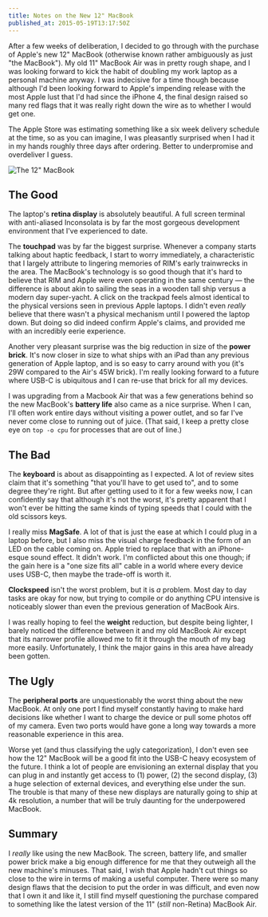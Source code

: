 ```yaml
---
title: Notes on the New 12" MacBook
published_at: 2015-05-19T13:17:50Z
---
```


After a few weeks of deliberation, I decided to go through with the purchase of Apple's new 12" MacBook (otherwise known rather ambiguously as just "the MacBook"). My old 11" MacBook Air was in pretty rough shape, and I was looking forward to kick the habit of doubling my work laptop as a personal machine anyway. I was indecisive for a time though because although I'd been looking forward to Apple's impending release with the most Apple lust that I'd had since the iPhone 4, the final design raised so many red flags that it was really right down the wire as to whether I would get one.

The Apple Store was estimating something like a six week delivery schedule at the time, so as you can imagine, I was pleasantly surprised when I had it in my hands roughly three days after ordering. Better to underpromise and overdeliver I guess.

![The 12" MacBook](/assets/macbook-12/macbook-12.jpg)

## The Good

The laptop's **retina display** is absolutely beautiful. A full screen terminal with anti-aliased Inconsolata is by far the most gorgeous development environment that I've experienced to date.

The **touchpad** was by far the biggest surprise. Whenever a company starts talking about haptic feedback, I start to worry immediately, a characteristic that I largely attribute to lingering memories of RIM's early trainwrecks in the area. The MacBook's technology is so good though that it's hard to believe that RIM and Apple were even operating in the same century &mdash; the difference is about akin to sailing the seas in a wooden tall ship versus a modern day super-yacht. A click on the trackpad feels almost identical to the physical versions seen in previous Apple laptops. I didn't even _really_ believe that there wasn't a physical mechanism until I powered the laptop down. But doing so did indeed confirm Apple's claims, and provided me with an incredibly eerie experience.

Another very pleasant surprise was the big reduction in size of the **power brick**. It's now closer in size to what ships with an iPad than any previous generation of Apple laptop, and is so easy to carry around with you (it's 29W compared to the Air's 45W brick). I'm really looking forward to a future where USB-C is ubiquitous and I can re-use that brick for all my devices.

I was upgrading from a Macbook Air that was a few generations behind so the new MacBook's **battery life** also came as a nice surprise. When I can, I'll often work entire days without visiting a power outlet, and so far I've never come close to running out of juice. (That said, I keep a pretty close eye on `top -o cpu` for processes that are out of line.)

## The Bad

The **keyboard** is about as disappointing as I expected. A lot of review sites claim that it's something "that you'll have to get used to", and to some degree they're right. But after getting used to it for a few weeks now, I can confidently say that although it's not the worst, it's pretty apparent that I won't ever be hitting the same kinds of typing speeds that I could with the old scissors keys.

I really miss **MagSafe**. A lot of that is just the ease at which I could plug in a laptop before, but I also miss the visual charge feedback in the form of an LED on the cable coming on. Apple tried to replace that with an iPhone-esque sound effect. It didn't work. I'm conflicted about this one though; if the gain here is a "one size fits all" cable in a world where every device uses USB-C, then maybe the trade-off is worth it.

**Clockspeed** isn't the worst problem, but it is _a_ problem. Most day to day tasks are okay for now, but trying to compile or do anything CPU intensive is noticeably slower than even the previous generation of MacBook Airs.

I was really hoping to feel the **weight** reduction, but despite being lighter, I barely noticed the difference between it and my old MacBook Air except that its narrower profile allowed me to fit it through the mouth of my bag more easily. Unfortunately, I think the major gains in this area have already been gotten.

## The Ugly

The **peripheral ports** are unquestionably the worst thing about the new MacBook. At only one port I find myself constantly having to make hard decisions like whether I want to charge the device or pull some photos off of my camera. Even two ports would have gone a long way towards a more reasonable experience in this area.

Worse yet (and thus classifying the ugly categorization), I don't even see how the 12" MacBook will be a good fit into the USB-C heavy ecosystem of the future. I think a lot of people are envisioning an external display that you can plug in and instantly get access to (1) power, (2) the second display, (3) a huge selection of external devices, and everything else under the sun. The trouble is that many of these new displays are naturally going to ship at 4k resolution, a number that will be truly daunting for the underpowered MacBook.

## Summary

I _really_ like using the new MacBook. The screen, battery life, and smaller power brick make a big enough difference for me that they outweigh all the new machine's minuses. That said, I wish that Apple hadn't cut things so close to the wire in terms of making a useful computer. There were so many design flaws that the decision to put the order in was difficult, and even now that I own it and like it, I still find myself questioning the purchase compared to something like the latest version of the 11" (_still_ non-Retina) MacBook Air.
